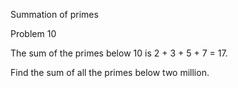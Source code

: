 Summation of primes

Problem 10

The sum of the primes below 10 is 2 + 3 + 5 + 7 = 17.

Find the sum of all the primes below two million.